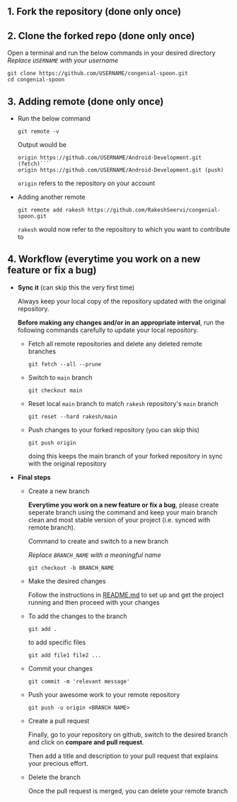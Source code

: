 ## 1. Fork the repository (done only once)

## 2. Clone the forked repo (done only once)
Open a terminal and run the below commands in your desired directory
*Replace `USERNAME` with your username*
```
git clone https://github.com/USERNAME/congenial-spoon.git
cd congenial-spoon
```

## 3. Adding remote (done only once)
    
- Run the below command
        
    ```
    git remote -v
    ```

    Output would be
    ```
    origin https://github.com/USERNAME/Android-Development.git (fetch)```
    origin https://github.com/USERNAME/Android-Development.git (push)
    ```

    `origin` refers to the repository on your account

- Adding another remote
    
    ```
    git remote add rakesh https://github.com/RakeshSeervi/congenial-spoon.git
    ```

    `rakesh` would now refer to the repository to which you want to contribute to

## 4. Workflow (everytime you work on a new feature or fix a bug)

- **Sync it** (can skip this the very first time)
  
    Always keep your local copy of the repository updated with the original repository. 

    **Before making any changes and/or in an appropriate interval**, run the following commands carefully to update your local repository. 

    - Fetch all remote repositories and delete any deleted remote branches
        ```
        git fetch --all --prune
        ```
    - Switch to `main` branch
        ```
        git checkout main
        ```
    - Reset local `main` branch to match `rakesh` repository's `main` branch
        ```
        git reset --hard rakesh/main
        ```
    - Push changes to your forked repository (you can skip this)
        ```
        git push origin
        ```
        doing this keeps the main branch of your forked repository in sync with the original repository

- **Final steps**
  - Create a new branch
  
    **Everytime you work on a new feature or fix a bug**, please create seperate branch using the command and keep your main branch clean and most
stable version of your project (i.e. synced with remote branch). 

    Command to create and switch to a new branch

    *Replace `BRANCH_NAME` with a meaningful name*
    ```
    git checkout -b BRANCH_NAME
    ```
  - Make the desired changes 
    
    Follow the instructions in [README.md](<../main/README.md>) to set up and get the project running and then proceed with your changes
    
  - To add the changes to the branch
    ```
    git add .
    ```
    to add specific files
    ```
    git add file1 file2 ...
    ```

  - Commit your changes
    ```
    git commit -m 'relevant message'
    ```
  - Push your awesome work to your remote repository
    ```
    git push -u origin <BRANCH NAME>
    ```
  - Create a pull request
  
    Finally, go to your repository on github, switch to the desired branch and click on **compare and pull request**. 

    Then add a title and description to your pull request that explains your precious effort.
  
  - Delete the branch

    Once the pull request is merged, you can delete your remote branch
